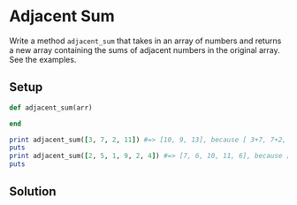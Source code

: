 # Adjacent Sum

Write a method `adjacent_sum` that takes in an array of numbers and returns a new array containing the sums of adjacent numbers in the original array. See the examples.

## Setup

```ruby
def adjacent_sum(arr)

end

print adjacent_sum([3, 7, 2, 11]) #=> [10, 9, 13], because [ 3+7, 7+2, 2+11 ]
puts
print adjacent_sum([2, 5, 1, 9, 2, 4]) #=> [7, 6, 10, 11, 6], because [2+5, 5+1, 1+9, 9+2, 2+4]
puts
```

## Solution

```ruby

```